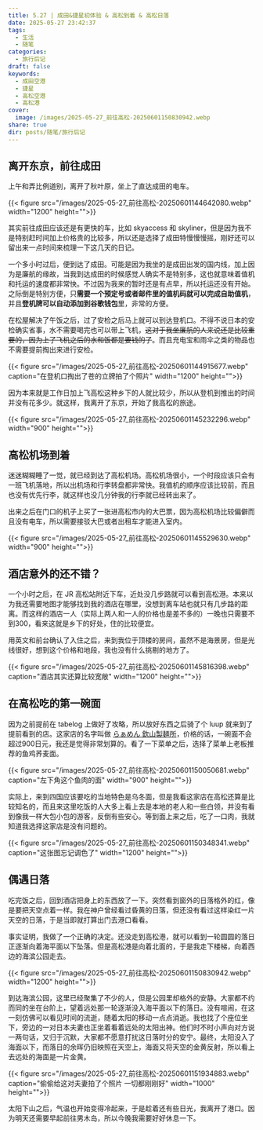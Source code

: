 ```yaml
---
title: 5.27 | 成田&捷星初体验 & 高松到着 & 高松日落
date: 2025-05-27 23:42:37
tags:
  - 生活
  - 随笔
categories:
  - 旅行后记
draft: false
keywords:
  - 成田空港
  - 捷星
  - 高松空港
  - 高松港
cover:
  image: /images/2025-05-27_前往高松-20250601150830942.webp
share: true
dir: posts/随笔/旅行后记
---
```


## 离开东京，前往成田

上午和弄比例道别，离开了秋叶原，坐上了直达成田的电车。

{{< figure src="/images/2025-05-27_前往高松-20250601144642080.webp"  width="1200" height="">}}

其实前往成田应该还是有更快的车，比如 skyaccess 和 skyliner，但是因为我不是特别赶时间加上价格贵的比较多，所以还是选择了成田特慢慢慢摇，刚好还可以留出来一点时间来梳理一下这几天的日记。

一个多小时过后，便到达了成田。可能是因为我坐的是成田出发的国内线，加上因为是廉航的缘故，当我到达成田的时候感觉人确实不是特别多，这也就意味着值机和托运的速度都非常快。不过因为我来的暂时还是有点早，所以托运还没有开始。之际倒是特别方便，只**需要一个预定号或者邮件里的值机码就可以完成自助值机**，并且**登机牌可以自动添加到谷歌钱包**里，非常的方便。

在松屋解决了午饭之后，过了安检之后马上就可以到达登机口。不得不说日本的安检确实省事，水不需要喝完也可以带上飞机，~~这对于我坐廉航的人来说还是比较重要的，因为上了飞机之后的水和饭都是要钱的了~~。而且充电宝和雨伞之类的物品也不需要提前掏出来进行安检。

{{< figure src="/images/2025-05-27_前往高松-20250601144915677.webp" caption="在登机口掏出了苍的立牌拍了个照片" width="1200" height="">}}

因为本来就是工作日加上飞高松这种乡下的人就比较少，所以从登机到推出的时间并没有花多少。就这样，我离开了东京，开始了我高松的旅途。

{{< figure src="/images/2025-05-27_前往高松-20250601145232296.webp"  width="900" height="">}}

## 高松机场到着

迷迷糊糊睡了一觉，就已经到达了高松机场。高松机场很小，一个时段应该只会有一班飞机落地，所以出机场和行李转盘都非常快。我值机的顺序应该比较前，而且也没有优先行李，就这样也没几分钟我的行李就已经转出来了。

出来之后在门口的机子上买了一张进高松市内的大巴票，因为高松机场比较偏僻而且没有电车，所以需要接驳大巴或者出租车才能进入室内。

{{< figure src="/images/2025-05-27_前往高松-20250601145529630.webp"  width="900" height="">}}

## 酒店意外的还不错？

一个小时之后，在 JR 高松站附近下车，近处没几步路就可以看到高松港。本来以为我还需要地图才能够找到我的酒店在哪里，没想到离车站也就只有几步路的距离。而这样的酒店一人（实际上两人和一人的价格也是差不多的）一晚也只需要不到300，看来这就是乡下的好处，住的比较便宜。

用英文和前台确认了入住之后，来到我位于顶楼的房间，虽然不是海景房，但是光线很好，想到这个价格和地段，我也没有什么挑剔的地方了。

{{< figure src="/images/2025-05-27_前往高松-20250601145816398.webp" caption="酒店其实还算比较宽敞" width="1200" height="">}}

## 在高松吃的第一碗面

因为之前提前在 tabelog 上做好了攻略，所以放好东西之后骑了个 luup 就来到了提前看到的店。这家店的名字叫做 [らぁめん 欽山製麺所](https://tabelog.com/kagawa/A3701/A370101/37007785/)，价格的话，一碗面不会超过900日元，我还是觉得非常划算的。看了一下菜单之后，选择了菜单上老板推荐的鱼鸡荞麦面。

{{< figure src="/images/2025-05-27_前往高松-20250601150050681.webp" caption="左下角这个鱼肉的面" width="900" height="">}}

实际上，来到四国应该要吃的当地特色是乌冬面，但是我看这家店在高松还算是比较知名的，而且来这里吃饭的人大多上看上去是本地的老人和一些白领，并没有看到像我一样大包小包的游客，反倒有些安心。等到面上来之后，吃了一口肉，我就知道我选择这家店是没有问题的。

{{< figure src="/images/2025-05-27_前往高松-20250601150348341.webp" caption="这张图忘记调色了" width="1200" height="">}}

## 偶遇日落

吃完饭之后，回到酒店把身上的东西放了一下。突然看到窗外的日落格外的红，像是要把天空点着一样。我在神户曾经看过昏黄的日落，但还没有看过这样染红一片天空的日落，于是当即就打算出门去港口看看。

事实证明，我做了一个正确的决定。还没走到高松港，就可以看到一轮圆圆的落日正逐渐向着海平面以下坠落。但是高松港是向着北面的，于是我走下楼梯，向着西边的海滨公园走去。

{{< figure src="/images/2025-05-27_前往高松-20250601150830942.webp"  width="1200" height="">}}

到达海滨公园，这里已经聚集了不少的人，但是公园里却格外的安静。大家都不约而同的坐在台阶上，望着远处那一轮逐渐没入海平面以下的落日。没有喧闹，在这一刻仿佛可以看见时间的流逝，随着太阳的移动一点点消逝。我也找了个座位坐下，旁边的一对日本夫妻也正坐着看着远处的太阳出神。他们时不时小声向对方说一两句话，又归于沉默，大家都不愿意打扰这日落时分的安宁。最终，太阳没入了海面以下，而落日的余晖仍旧映照在天空上，海面又将天空的金黄反射，所以看上去远处的海面是一片金黄。

{{< figure src="/images/2025-05-27_前往高松-20250601151934883.webp" caption="偷偷给这对夫妻拍了个照片 一切都刚刚好" width="1000" height="">}}

太阳下山之后，气温也开始变得冷起来，于是趁着还有些日光，我离开了港口。因为明天还需要早起前往男木岛，所以今晚我需要好好休息一下。